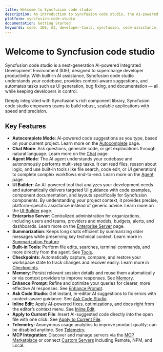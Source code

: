 ```yaml
---
title: Welcome to Syncfusion code studio
description: An introduction to Syncfusion code studio, the AI-powered IDE by Syncfusion for enhanced developer productivity
platform: syncfusion-code-studio
documentation: Getting Started
keywords: code, IDE, AI, developer-tools, syncfusion, code-assistance, productivity, UI-generation, bug-fixing, documentation
---
```


# Welcome to Syncfusion code studio

Syncfusion code studio is a next-generation AI-powered Integrated Development Environment (IDE), designed to supercharge developer productivity. With built-in AI assistance, Syncfusion code studio understands your codebase, provides context-aware suggestions, and automates tasks such as UI generation, bug fixing, and documentation — all while keeping developers in control.

Deeply integrated with Syncfusion's rich component library, Syncfusion code studio empowers teams to build robust, scalable applications with speed and precision.

## Key Features
- **Autocomplete Mode**: AI-powered code suggestions as you type, based on your current project. Learn more on the [Autocomplete](/code-studio/features/Autocomplete) page.
- **Chat Mode**: Ask questions, generate code, or get explanations through natural language. Learn more on the [Chat](/code-studio/features/Chat) page.
- **Agent Mode**: The AI agent understands your codebase and autonomously performs multi-step tasks. It can read files, reason about logic, and use built-in tools (like file search, code edit, or UI generation) to complete complex workflows end-to-end. Learn more on the [Agent](/code-studio/features/Agent) page.
- **UI Builder**: An AI-powered tool that analyzes your development needs and automatically delivers targeted UI guidance with code examples, component documentation, and layouts specifically for Syncfusion components. By understanding your project context, it provides precise, platform-specific assistance instead of generic advice. Learn more on the [UI Builder](/code-studio/features/ui-builder) page.
- **Enterprise Server**: Centralized administration for organizations, including users and teams, providers and models, budgets, alerts, and dashboards. Learn more on the [Enterprise Server](/code-studio/enterprise-server/getting-started) page.
- **Summarization**: Keeps long chats efficient by summarizing older messages while preserving key technical context. Learn more in [Summarization Feature](/code-studio/features/Summarize).
- **Built-in Tools**: Perform file edits, searches, terminal commands, and more directly from the agent. See [Tools](/code-studio/reference/configure-properties/ToolsSupport).
- **Checkpoints**: Automatically capture, compare, and restore your workspace state to track changes and recover easily. Learn more in [Checkpoints](/code-studio/features/Checkpoints).
- **Memory**: Persist relevant session details and reuse them automatically or via context providers to improve responses. See [Memory](/code-studio/features/Memory).
- **Enhance Prompt**: Refine and optimize your queries for clearer, more effective AI responses. See [Enhance Prompt](/code-studio/features/Enhanceprompt).
- **Ask Code Studio**: Get instant, in-editor AI suggestions to fix errors with context-aware guidance. See [Ask Code Studio](/code-studio/features/askcodestudio).
- **Inline Edit**: Apply AI-powered fixes, optimizations, and docs right from the editor’s context menu. See [Inline Edit](/code-studio/features/Inline).
- **Apply to Current File**: Insert AI-suggested code directly into the open file with one click. See [Apply to Current File](/code-studio/features/Applytocurrentfile).
- **Telemetry**: Anonymous usage analytics to improve product quality; can be disabled anytime. See [Telemetry](/code-studio/features/Telemetry).
- **MCP Integration**: Discover and manage servers via the [MCP Marketplace](/code-studio/reference/configure-properties/mcp/marketplace) or connect [Custom Servers](/code-studio/reference/configure-properties/mcp/customServers) including Remote, NPM, and Local.



